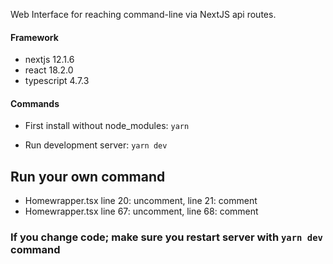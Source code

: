 Web Interface for reaching command-line via NextJS api routes.

#### Framework
- nextjs 12.1.6
- react 18.2.0
- typescript 4.7.3

#### Commands
- First install without node_modules:
`yarn`

- Run development server:
`yarn dev`

## Run your own command
- Homewrapper.tsx line 20: uncomment, line 21: comment
- Homewrapper.tsx line 67: uncomment, line 68: comment

### If you change code; make sure you restart server with `yarn dev` command